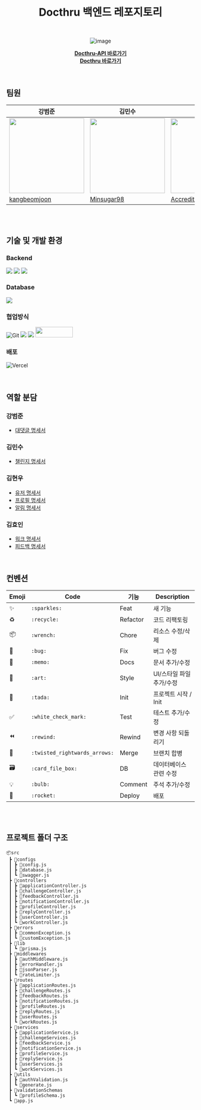 <div align=center>
	<span id="top">
	<h1>Docthru 백엔드 레포지토리</h1><br>

![image](https://github.com/user-attachments/assets/d8691020-d809-4dc8-ad23-76c3392b46f7)



<b>[Docthru-API 바로가기](https://docthru-be.vercel.app/api-docs/)</b> <br>
<b>[Docthru 바로가기](https://docthru.vercel.app/)</b> <br>

<br> 
</div>


## <span id="team">팀원</span>

| 강범준                                                                          | 김민수                                                                            | 김현우                                                               | 김효인                                                                |
| --------------------------------------------------------------------------------- | --------------------------------------------------------------------------------- | ---------------------------------------------------------------------------------- | ---------------------------------------------------------------------------------- |
| <img src="https://avatars.githubusercontent.com/u/172760948?v=4" width="200px"/>  | <img src="https://avatars.githubusercontent.com/u/118067539?v=4" width="200px"/>  | <img src="https://avatars.githubusercontent.com/u/158241915?v=4" width="200px"/>                           | <img src="https://avatars.githubusercontent.com/u/160555885?v=4" width="200px"/>                           |
| [kangbeomjoon](https://github.com/kangbeomjoon)                                               | [Minsugar98](https://github.com/Minsugar98)                                               | [Accreditus](https://github.com/Accreditus)                                   | [mozzi34](https://github.com/mozzi34)                                   |

<br><br>

## <span id="dev">기술 및 개발 환경</span>

### Backend
<img src="https://img.shields.io/badge/express-black?style=for-the-badge&logo=express&logoColor=white"> <img src="https://img.shields.io/badge/Node.js-black?style=for-the-badge&logo=Node.js&logoColor=white"> <img src="https://img.shields.io/badge/Postgre-black?style=for-the-badge&logo=postgreSQL&logoColor=white">

### Database
<img src="https://img.shields.io/badge/Prisma-black?style=for-the-badge&logo=Prisma&logoColor=white">

### 협업방식

![Git](https://img.shields.io/badge/git-%23F05033.svg?style=for-the-badge&logo=git&logoColor=white) <img src="https://img.shields.io/badge/github-181717?style=for-the-badge&logo=github&logoColor=white"> <img src="https://img.shields.io/badge/notion-000000?style=for-the-badge&logo=notion&logoColor=white"> <img src="https://img.shields.io/badge/discord-5865F2?style=for-the-badge&logo=discord&logoColor=white" width="100" height="28">


### 배포

![Vercel](https://img.shields.io/badge/vercel-%23000000.svg?style=for-the-badge&logo=vercel&logoColor=white)

<br>

## <span id="roles"> 역할 분담 </span>

### **강범준**
- [대댓글 명세서](https://docthru-be.vercel.app/api-docs/#/Reply)
### **김민수**
- [챌린지 명세서](https://docthru-be.vercel.app/api-docs/#/Challenge)
### **김현우**
- [유저 명세서](https://docthru-be.vercel.app/api-docs/#/User)
- [프로필 명세서](https://docthru-be.vercel.app/api-docs/#/Profile)
- [알림 명세서](https://docthru-be.vercel.app/api-docs/#/Notification)
### **김효인**
- [워크 명세서](https://docthru-be.vercel.app/api-docs/#/Work)
- [피드백 명세서](https://docthru-be.vercel.app/api-docs/#/Feedback)

<br>

## <span id="convention">컨벤션</span>
| Emoji | Code                          | 기능     | Description              |
| ----- | ----------------------------- | -------- | ------------------------ |
| ✨    | `:sparkles:`                  | Feat     | 새 기능                  |
| ♻️    | `:recycle:`                   | Refactor | 코드 리팩토링            |
| 📦    | `:wrench:`                    | Chore    | 리소스 수정/삭제         |
| 🐛    | `:bug:`                       | Fix      | 버그 수정                |
| 📝    | `:memo:`                      | Docs     | 문서 추가/수정           |
| 🎨    | `:art:`                       | Style    | UI/스타일 파일 추가/수정 |
| 🎉    | `:tada:`                      | Init     | 프로젝트 시작 / Init     |
| ✅    | `:white_check_mark:`          | Test     | 테스트 추가/수정         |
| ⏪    | `:rewind:`                    | Rewind   | 변경 사항 되돌리기       |
| 🔀    | `:twisted_rightwards_arrows:` | Merge    | 브랜치 합병              |
| 🗃     | `:card_file_box:`             | DB       | 데이터베이스 관련 수정   |
| 💡    | `:bulb:`                      | Comment  | 주석 추가/수정           |
| 🚀    | `:rocket:`                    | Deploy   | 배포                     |
<br>

<br>

## <span id="file"> 프로젝트 폴더 구조</span>
```
📦src
 ┣ 📂configs
 ┃ ┣ 📜config.js
 ┃ ┣ 📜database.js
 ┃ ┗ 📜swagger.js
 ┣ 📂controllers
 ┃ ┣ 📜applicationController.js
 ┃ ┣ 📜challengeController.js
 ┃ ┣ 📜feedbackController.js
 ┃ ┣ 📜notificationController.js
 ┃ ┣ 📜profileController.js
 ┃ ┣ 📜replyController.js
 ┃ ┣ 📜userController.js
 ┃ ┗ 📜workController.js
 ┣ 📂errors
 ┃ ┣ 📜commonException.js
 ┃ ┗ 📜customException.js
 ┣ 📂lib
 ┃ ┗ 📜prisma.js
 ┣ 📂middlewares
 ┃ ┣ 📜authMiddleware.js
 ┃ ┣ 📜errorHandler.js
 ┃ ┣ 📜jsonParser.js
 ┃ ┗ 📜rateLimiter.js
 ┣ 📂routes
 ┃ ┣ 📜applicationRoutes.js
 ┃ ┣ 📜challengeRoutes.js
 ┃ ┣ 📜feedbackRoutes.js
 ┃ ┣ 📜notificationRoutes.js
 ┃ ┣ 📜profileRoutes.js
 ┃ ┣ 📜replyRoutes.js
 ┃ ┣ 📜userRoutes.js
 ┃ ┗ 📜workRoutes.js
 ┣ 📂services
 ┃ ┣ 📜applicationService.js
 ┃ ┣ 📜challengeServices.js
 ┃ ┣ 📜feedbackService.js
 ┃ ┣ 📜notificationService.js
 ┃ ┣ 📜profileService.js
 ┃ ┣ 📜replyService.js
 ┃ ┣ 📜userServices.js
 ┃ ┗ 📜workServices.js
 ┣ 📂utils
 ┃ ┣ 📜authValidation.js
 ┃ ┗ 📜generate.js
 ┣ 📂validationSchemas
 ┃ ┗ 📜profileSchema.js
 ┗ 📜app.js
```
